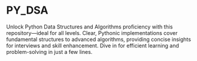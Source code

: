 # PY_DSA
Unlock Python Data Structures and Algorithms proficiency with this repository—ideal for all levels. Clear, Pythonic implementations cover fundamental structures to advanced algorithms, providing concise insights for interviews and skill enhancement. Dive in for efficient learning and problem-solving in just a few lines.

